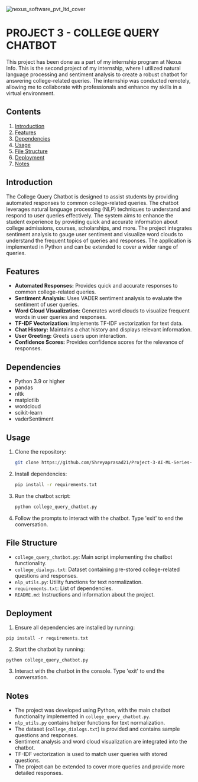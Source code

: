 ![nexus_software_pvt_ltd_cover](https://github.com/Shreyaprasad21/Project-3-AI-ML-Series-Multiple-Disease-Detection-system/assets/142075353/1e542e0d-2db0-41cb-99b7-d8f61c9da7cb)

# PROJECT 3 - COLLEGE QUERY CHATBOT
This project has been done as a part of my internship program at Nexus Info. This is the second project of my internship, where I utilized natural language processing and sentiment analysis to create a robust chatbot for answering college-related queries. The internship was conducted remotely, allowing me to collaborate with professionals and enhance my skills in a virtual environment.

## Contents
1. [Introduction](#introduction)
2. [Features](#features)
3. [Dependencies](#dependencies)
4. [Usage](#usage)
5. [File Structure](#file-structure)
6. [Deployment](#deployment)
7. [Notes](#notes)

## Introduction
The College Query Chatbot is designed to assist students by providing automated responses to common college-related queries. The chatbot leverages natural language processing (NLP) techniques to understand and respond to user queries effectively. The system aims to enhance the student experience by providing quick and accurate information about college admissions, courses, scholarships, and more. The project integrates sentiment analysis to gauge user sentiment and visualize word clouds to understand the frequent topics of queries and responses. The application is implemented in Python and can be extended to cover a wider range of queries.

## Features
- **Automated Responses:** Provides quick and accurate responses to common college-related queries.
- **Sentiment Analysis:** Uses VADER sentiment analysis to evaluate the sentiment of user queries.
- **Word Cloud Visualization:** Generates word clouds to visualize frequent words in user queries and responses.
- **TF-IDF Vectorization:** Implements TF-IDF vectorization for text data.
- **Chat History:** Maintains a chat history and displays relevant information.
- **User Greeting:** Greets users upon interaction.
- **Confidence Scores:** Provides confidence scores for the relevance of responses.

## Dependencies
- Python 3.9 or higher
- pandas
- nltk
- matplotlib
- wordcloud
- scikit-learn
- vaderSentiment

## Usage
1. Clone the repository:
   ```sh
   git clone https://github.com/Shreyaprasad21/Project-3-AI-ML-Series-Multiple-Disease-Detection-system.git

2. Install dependencies:
   ```sh
   pip install -r requirements.txt

3. Run the chatbot script:
      ```sh
   python college_query_chatbot.py

4. Follow the prompts to interact with the chatbot. Type 'exit' to end the conversation.

## File Structure
- `college_query_chatbot.py`: Main script implementing the chatbot functionality.
- `college_dialogs.txt`: Dataset containing pre-stored college-related questions and responses.
- `nlp_utils.py`: Utility functions for text normalization.
- `requirements.txt`: List of dependencies.
- `README.md`: Instructions and information about the project.

## Deployment

1. Ensure all dependencies are installed by running:
  ```
  pip install -r requirements.txt
  ```

2. Start the chatbot by running:
  ```
  python college_query_chatbot.py
  ```

3. Interact with the chatbot in the console. Type 'exit' to end the conversation.

## Notes
- The project was developed using Python, with the main chatbot functionality implemented in `college_query_chatbot.py`.
- `nlp_utils.py` contains helper functions for text normalization.
- The dataset (`college_dialogs.txt`) is provided and contains sample questions and responses.
- Sentiment analysis and word cloud visualization are integrated into the chatbot.
- TF-IDF vectorization is used to match user queries with stored questions.
- The project can be extended to cover more queries and provide more detailed responses.
